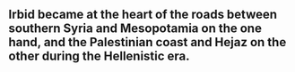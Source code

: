 ## Irbid became at the heart of the roads between southern Syria and Mesopotamia on the one hand, and the Palestinian coast and Hejaz on the other during the Hellenistic era.
